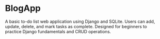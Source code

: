 # BlogApp
A basic to-do list web application using Django and SQLite. Users can add, update, delete, and mark tasks as complete. Designed for beginners to practice Django fundamentals and CRUD operations.
